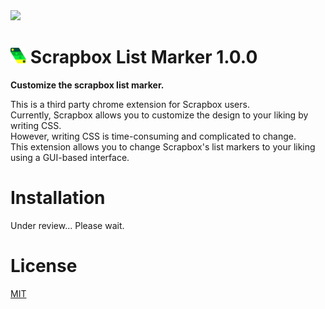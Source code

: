 <img src="https://user-images.githubusercontent.com/56141035/142559390-590b5c13-c3a9-4e7f-b4a0-980a322eb6af.jpg" width=80%>

# <img src="public/images/icon.png" width=5%> Scrapbox List Marker 1.0.0

<b>Customize the scrapbox list marker.</b>

This is a third party chrome extension for Scrapbox users.<br>
Currently, Scrapbox allows you to customize the design to your liking by writing CSS.<br>
However, writing CSS is time-consuming and complicated to change.<br>
This extension allows you to change Scrapbox's list markers to your liking using a GUI-based interface.

# Installation
Under review... Please wait.

# License
[MIT](https://opensource.org/licenses/MIT)
